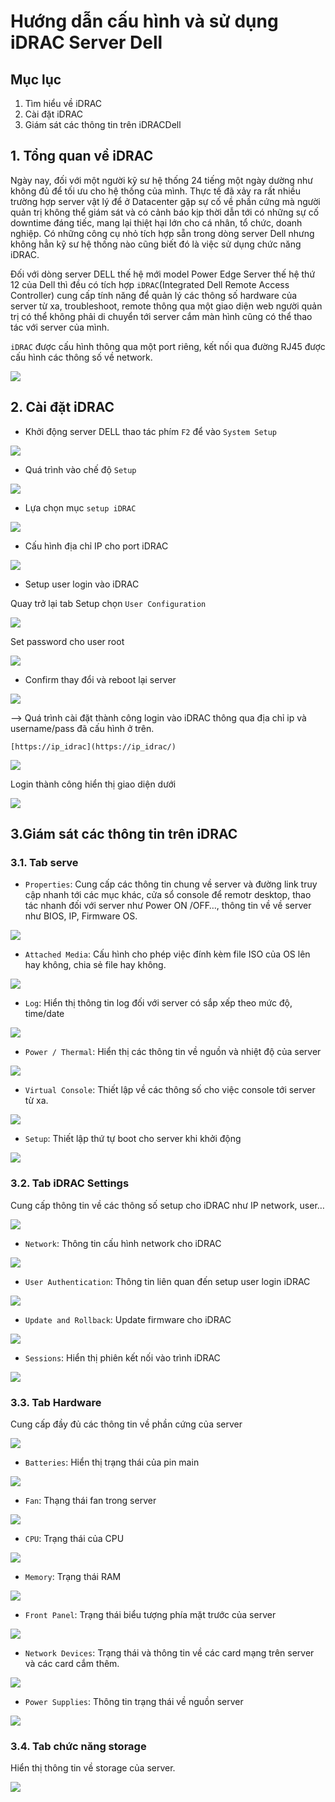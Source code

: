 ﻿# Hướng dẫn cấu hình và sử dụng iDRAC Server Dell

 

## Mục lục
1. Tìm hiểu về iDRAC  
2. Cài đặt iDRAC
3. Giám sát các thông tin trên iDRACDell

## 1. Tổng quan về iDRAC

Ngày nay, đối với một người kỹ sư hệ thống 24 tiếng một ngày dường như không đủ để tối ưu cho hệ thống của mình. Thực tế đã xảy ra rất nhiều trường hợp server vật lý để ở Datacenter gặp sự cố về phần cứng mà người quản trị không thể giám sát và có cảnh báo kịp thời dẫn tới có những sự cố downtime đáng tiếc, mang lại thiệt hại lớn cho cá nhân, tổ chức, doanh nghiệp. Có những công cụ nhỏ tích hợp sẵn trong dòng server Dell nhưng không hẳn kỹ sư hệ thống nào cũng biết đó là việc sử dụng chức năng iDRAC.

Đối với dòng server DELL thế hệ mới model Power Edge Server thế hệ thứ 12 của Dell thì đều có tích hợp  `iDRAC`(Integrated Dell Remote Access Controller) cung cấp tính năng để quản lý các thông số hardware của server từ xa, troubleshoot, remote thông qua một giao diện web người quản trị có thể không phải di chuyển tới server cắm màn hình cũng có thể thao tác với server của mình.

`iDRAC`  được cấu hình thông qua một port riêng, kết nối qua đường RJ45 được cấu hình các thông số về network.

![](https://blog.cloud365.vn/images/img-idrac-dell/idrac1.png)

## 2. Cài đặt iDRAC
-   Khởi động server DELL thao tác phím  `F2`  để vào  `System Setup`

![](https://blog.cloud365.vn/images/img-idrac-dell/idrac2.png)

-   Quá trình vào chế độ  `Setup`

![](https://blog.cloud365.vn/images/img-idrac-dell/idrac3.png)

-   Lựa chọn mục  `setup iDRAC`

![](https://blog.cloud365.vn/images/img-idrac-dell/idrac4.png)

-   Cấu hình địa chỉ IP cho port iDRAC

![](https://blog.cloud365.vn/images/img-idrac-dell/idrac5.png)

-   Setup user login vào iDRAC

Quay trở lại tab Setup chọn  `User Configuration`

![](https://blog.cloud365.vn/images/img-idrac-dell/idrac6.png)

Set password cho user root

![](https://blog.cloud365.vn/images/img-idrac-dell/idrac7.png)

-   Confirm thay đổi và reboot lại server

![](https://blog.cloud365.vn/images/img-idrac-dell/idrac8.png)

–> Quá trình cài đặt thành công login vào iDRAC thông qua địa chỉ ip và username/pass đã cấu hình ở trên.

`[https://ip_idrac](https://ip_idrac/)`

![](https://blog.cloud365.vn/images/img-idrac-dell/idrac9.png)

Login thành công hiển thị giao diện dưới

![](https://blog.cloud365.vn/images/img-idrac-dell/idrac10.png)

## 3.Giám sát các thông tin trên iDRAC

### 3.1. Tab serve
-   `Properties`: Cung cấp các thông tin chung về server và đường link truy cập nhanh tới các mục khác, cửa sổ console để remotr desktop, thao tác nhanh đối với server như Power ON /OFF…, thông tin về về server như BIOS, IP, Firmware OS.

![](https://blog.cloud365.vn/images/img-idrac-dell/idrac11.png)

-   `Attached Media`: Cấu hình cho phép việc đính kèm file ISO của OS lên hay không, chia sẻ file hay không.

![](https://blog.cloud365.vn/images/img-idrac-dell/idrac12.png)

-   `Log`: Hiển thị thông tin log đối với server có sắp xếp theo mức độ, time/date

![](https://blog.cloud365.vn/images/img-idrac-dell/idrac13.png)

-   `Power / Thermal`: Hiển thị các thông tin về nguồn và nhiệt độ của server

![](https://blog.cloud365.vn/images/img-idrac-dell/idrac14.png)

-   `Virtual Console`: Thiết lập về các thông số cho việc console tới server từ xa.

![](https://blog.cloud365.vn/images/img-idrac-dell/idrac15.png)

-   `Setup`: Thiết lập thứ tự boot cho server khi khởi động

![](https://blog.cloud365.vn/images/img-idrac-dell/idrac16.png)

### 3.2. Tab iDRAC Settings
Cung cấp thông tin về các thông số setup cho iDRAC như IP network, user…

![](https://blog.cloud365.vn/images/img-idrac-dell/idrac17.png)

-   `Network`: Thông tin cấu hình network cho iDRAC

![](https://blog.cloud365.vn/images/img-idrac-dell/idrac18.png)

-   `User Authentication`: Thông tin liên quan đến setup user login iDRAC

![](https://blog.cloud365.vn/images/img-idrac-dell/idrac19.png)

-   `Update and Rollback`: Update firmware cho iDRAC

![](https://blog.cloud365.vn/images/img-idrac-dell/idrac20.png)

-   `Sessions`: Hiển thị phiên kết nối vào trình iDRAC

![](https://blog.cloud365.vn/images/img-idrac-dell/idrac21.png)

### 3.3. Tab Hardware

Cung cấp đầy đủ các thông tin về phần cứng của server

![](https://blog.cloud365.vn/images/img-idrac-dell/idrac22.png)

-   `Batteries`: Hiển thị trạng thái của pin main

![](https://blog.cloud365.vn/images/img-idrac-dell/idrac23.png)

-   `Fan`: Thạng thái fan trong server

![](https://blog.cloud365.vn/images/img-idrac-dell/idrac24.png)

-   `CPU`: Trạng thái của CPU

![](https://blog.cloud365.vn/images/img-idrac-dell/idrac25.png)

-   `Memory`: Trạng thái RAM

![](https://blog.cloud365.vn/images/img-idrac-dell/idrac26.png)

-   `Front Panel`: Trạng thái biểu tượng phía mặt trước của server

![](https://blog.cloud365.vn/images/img-idrac-dell/idrac27.png)

-   `Network Devices`: Trạng thái và thông tin về các card mạng trên server và các card cắm thêm.

![](https://blog.cloud365.vn/images/img-idrac-dell/idrac28.png)

-   `Power Supplies`: Thông tin trạng thái về nguồn server

![](https://blog.cloud365.vn/images/img-idrac-dell/idrac29.png)

### 3.4. Tab chức năng storage

Hiển thị thông tin về storage của server.

![](https://blog.cloud365.vn/images/img-idrac-dell/idrac30.png)

